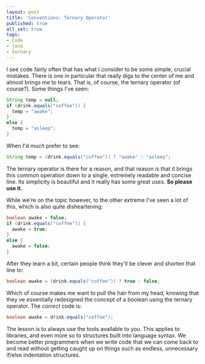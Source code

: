 ```yaml
---
layout: post
title: 'Conventions: Ternary Operator'
published: true
all_set: true
tags:
- Code
- java
- ternary
---
```


I see code fairly often that has what I consider to be some simple, crucial
mistakes. There is one in particular that really digs to the center of me and
almost brings me to tears. That is, of course, the ternary operator (of
course?). Some things I've seen:

``` java
String temp = null;
if (drink.equals("coffee")) {
  temp = "awake";
}
else {
  temp = "asleep";
}
```

When I'd _much_ prefer to see:

``` java
String temp = (drink.equals("coffee")) ? "awake" : "asleep";
```

The ternary operator is there for a reason, and that reason is that it brings
this common operation down to a single, extremely readable and concise line. Its
simplicity is beautiful and it really has some great uses. __So please use it.__

While we're on the topic however, to the other extreme  I've seen a lot of this,
which is also quite disheartening:

``` java
boolean awake = false;
if (drink.equals("coffee")) {
  awake = true;
}
else {
  awake = false;
}
```

After they learn a bit, certain people think they'll be clever and shorten that line to:

``` java
boolean awake = (drink.equals("coffee")) ? true : false;
```

Which of course makes me want to pull the hair from my head, knowing that they
ve essentially redesigned the concept of a boolean using the ternary operator.
The _correct_ code is:

``` java
boolean awake = drink.equals("coffee");
```

The lesson is to always use the tools available to you. This applies to
libraries, and even more so to structures built into language syntax. We become
better programmers when we write code that we can come back to and read without
getting caught up on things such as endless, unnecessary if/else indentation
structures.
